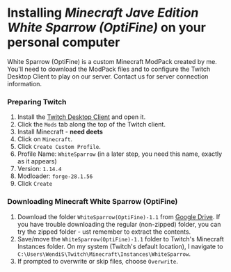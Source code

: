 # Installing *Minecraft Jave Edition White Sparrow (OptiFine)* on your personal computer

White Sparrow (OptiFine) is a custom Minecraft ModPack created by me. You'll need to download the ModPack files and to configure the Twitch Desktop Client to play on our server. Contact us for server connection information.

### Preparing Twitch
1. Install the [Twitch Desktop Client](https://www.twitch.tv/download) and open it.
2. Click the `Mods` tab along the top of the Twitch client.
3. Install Minecraft - **need deets**
4. Click on `Minecraft`.
5. Click `Create Custom Profile`.
  1. Profile Name: `WhiteSparrow` (in a later step, you need this name, exactly as it appears)
  2. Version: `1.14.4`
  3. Modloader: `forge-28.1.56`
  4. Click `Create`


### Downloading Minecraft White Sparrow (OptiFine)

1. Download the folder `WhiteSparrow(OptiFine)-1.1` from [Google Drive](https://drive.google.com/drive/folders/1rWorM8NL5D1MsGTfbzOpK-9HPl9ESGsP?usp=sharing). If you have trouble downloading the regular (non-zipped) folder, you can try the zipped folder - ust remember to extract the contents.
2. Save/move the `WhiteSparrow(OptiFine)-1.1` folder to Twitch's Minecraft Instances folder. On my system (Twitch's default location), I navigate to `C:\Users\WendiS\Twitch\Minecraft\Instances\WhiteSparrow`.
3. If prompted to overwrite or skip files, choose `Overwrite`.



